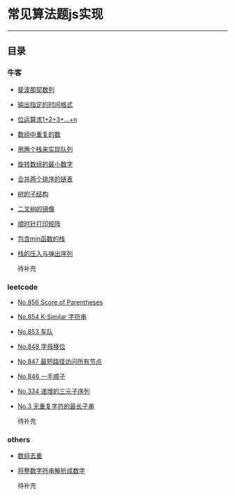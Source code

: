 ﻿# 常见算法题js实现
---
## 目录

### 牛客

* [斐波那契数列](./nowcoder/fibonacci.js "Fibonacci")

* [输出指定的时间格式](./nowcoder/format-date.js "Format Date")

* [位运算求1+2+3+...+n](./nowcoder/sum-solution.js "Sum Solution")

* [数组中重复的数](./nowcoder/repeated-number-in-array.js "repeated number in array")

* [用两个栈来实现队列](./nowcoder/stacks-and-queues.js "use two stacks to achieved queues's push and pop")

* [旋转数组的最小数字](./nowcoder/the-smallest-number-of-rotating-arrays.js "the smallest number of rotating arrays")

* [合并两个排序的链表](./nowcoder/merging-two-sorted-lists.js "Merging two sorted lists")

* [树的子结构](./nowcoder/the-substructure-of-a-tree.js "The substructure of a tree")

* [二叉树的镜像](./nowcoder/the-mirror-of-the-two-forked-tree.js "The mirror of the two forked tree")

* [顺时针打印矩阵](./nowcoder/clockwise-print-matrix.js "Clockwise print matrix")

* [包含min函数的栈](./nowcoder/a-stack-containing-the-min-function.js "A stack containing the min function")

* [栈的压入与弹出序列](./nowcoder/the-sequence-of-the-stack-push-and-pop.js "The sequence of the stack push and pop")


  待补充

### leetcode

* [No.856 Score of Parentheses](./leetcode/score-of-parentheses-856.js "856. Score of Parentheses")

* [No.854 K-Similar 字符串](./leetcode/k-similar-strings-854.js "854. K Similar Strings")

* [No.853 车队](./leetcode/car-fleet-853.js "853. Car Fleet")

* [No.848 字母移位](./leetcode/shifting-letters-848.js "848. Shifting Letters")

* [No.847 最短路径访问所有节点](./leetcode/shortest-path-visiting-all-nodes-847.js "847. Shortest Path Visiting All Nodes")

* [No.846 一手顺子](./leetcode/hand-of-straights-846.js "846. Hand of Straights")

* [No.334 递增的三元子序列](./leetcode/top-interview-questions/array-and-strings/increasing-triplet-subsequence.js "334. Increasing Triplet Subsequence")

* [No.3 无重复字符的最长子串](./leetcode/top-interview-questions/array-and-strings/longest-substring-without-repeating-characters.js "3. Longest Substring Without Repeating Characters")

  待补充

### others

* [数组去重](./others/array-remove-repeat-item.js "Array Remove Repeat Item")

* [将整数字符串解析成数字](./others/parsing-string-into-integer.js "将整数字符串解析成数字")


  待补充